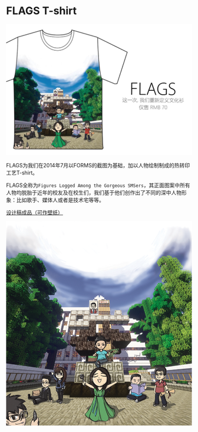 # FLAGS T-shirt

![FLAGS T-shirt Poster](../assets/images/FLAGS_T-shirt/FLAGS_T-shirt_poster.jpg)

FLAGS为我们在2014年7月以FORMS的截图为基础，加以人物绘制制成的热转印工艺T-shirt。

FLAGS全称为`Figures Logged Among the Gorgeous SMSers`，其正面图案中所有人物均脱胎于近年的校友及在校生们，我们基于他们创作出了不同的深中人物形象：比如歌手、媒体人或者是技术宅等等。

[设计稿成品（可作壁纸）](../assets/images/FLAGS_Wallpaper.png)

![FLAGS](../assets/images/FLAGS_T-shirt/FLAGS.png)
